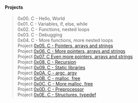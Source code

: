 #### Projects

> 0x00. C - Hello, World   
> 0x01. C - Variables, if, else, while   
> 0x02. C - Functions, nested loops  
> 0x03. C - Debugging  
> 0x04. C - More functions, more nested loops     
> Project [0x05. C - Pointers, arrays and strings](https://intranet.alxswe.com/projects/216 "Pointers, arrays and strings")   
> Project [0x06. C - More pointers, arrays and strings](https://intranet.alxswe.com/projects/217 "C - More pointers, arrays and strings")   
> Project [0x07. C Even more pointers, arrays and strings](https://intranet.alxswe.com/projects/218 "Even more pointers, arrays and strings")    
> Project [0x08. C - Recursion](https://intranet.alxswe.com/projects/219 "Recursion")  
> Project [0x09. C - Static libraries](https://intranet.alxswe.com/projects/220 "Static libraries")   
> Project [0x0A. C - argc, argv](https://intranet.alxswe.com/projects/221 "C - argc, argv")   
> Project [0x0B. C - malloc, free](https://intranet.alxswe.com/projects/222 "C - malloc, free")   
> Project [0x0C. C - More malloc, free](https://intranet.alxswe.com/projects/223 "C - More malloc, free")    
> Project [0x0D. C - Preprocessor](https://intranet.alxswe.com/projects/224 "C - Preprocessor")   
> Project [0x0E. C - Structures, typedef](https://intranet.alxswe.com/projects/225 "C - Structures, typedef")
